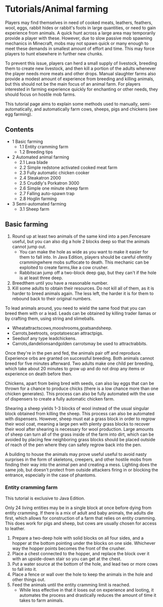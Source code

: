 # Tutorials/Animal farming
Players may find themselves in need of cooked meats, leathers, feathers, wool, eggs, rabbit hides or rabbit's foots in large quantities, or need to gain experience from animals. A quick hunt across a large area may temporarily provide a player with these. However, due to slow passive mob spawning mechanics in Minecraft, mobs may not spawn quick or many enough to meet these demands in smallest amount of effort and time. This may force players to hunt elsewhere in further new chunks.

To prevent this issue, players can herd a small supply of livestock, breeding them to create new livestock, and then kill a portion of the adults whenever the player needs more meats and other drops. Manual slaughter farms also provide a modest amount of experience from breeding and killing animals, but this should not be the main focus of an animal farm. For players interested in farming experience quickly for enchanting or other needs, they should focus on hostile mob farms.

This tutorial page aims to explain some methods used to manually, semi-automatically, and automatically farm cows, sheeps, pigs and chickens (see egg farming).

## Contents
- 1 Basic farming
	- 1.1 Entity cramming farm
	- 1.2 Breeding tips
- 2 Automated animal farming
	- 2.1 Lava blade
	- 2.2 Simple redstone activated cooked meat farm
	- 2.3 Fully automatic chicken cooker
	- 2.4 Steakatron 2000
	- 2.5 Cruddly's Porkatron 3000
	- 2.6 Simple one minute sheep farm
	- 2.7 Falling auto-spawn trap
	- 2.8 Hoglin farming
- 3 Semi-automated farming
	- 3.1 Sheep farm

## Basic farming
1. Round up at least two animals of the same kind into a pen.Fencesare useful, but you can also dig a hole 2 blocks deep so that the animals cannot jump out.
	- You can make the hole as wide as you want to make it easier for them to fall into. In Java Edition, players should be careful ofentity crammingwhere mobs suffocate to death. This mechanic can be exploited to create farms,like a cow crusher.
	- Rabbitscan jump off a two-block deep gap, but they can't if the hole is at least three deep.
2. Breedthem until you have a reasonable number.
3. Kill some adults to obtain their resources. Do not kill all of them, as it is harder to breed animals again. The less left, the harder it is for them to rebound back to their original numbers.

To lead animals around, you need to wield the same food that you can breed them with or a lead. Leads can be obtained by killing trader llamas or by crafting them, using string and slimeballs. 

- Wheatattractscows,mooshrooms,goatsandsheep.
- Carrots,beetroots, orpotatoescan attractpigs.
- Seedsof any type leadchickens.
- Carrots,dandelionsandgolden carrotsmay be used to attractrabbits.

Once they're in the pen and fed, the animals pair off and reproduce. Experience orbs are granted on successful breeding. Both animals cannot breed for five minutes afterward. Two adults make one child per breeding, which take about 20 minutes to grow up and do not drop any items or experience on death before then.

Chickens, apart from being bred with seeds, can also lay eggs that can be thrown for a chance to produce chicks (there is a low chance more than one chicken generates). This process can also be fully automated with the use of dispensers to create a fully automatic chicken farm.

Shearing a sheep yields 1-3 blocks of wool instead of the usual singular block obtained from killing the sheep. This process can also be automated with dispensers. However, sheep must eat a grass block in order to regrow their wool coat, meaning a large pen with plenty grass blocks to recover their wool after shearing is necessary for wool production. Large amounts of sheep can turn all of the grass inside of the farm into dirt, which can be avoided by placing few neighboring grass blocks should be placed outside of reach of the pen where they can safely regrow back into the pen.

A building to house the animals may prove useful useful to avoid nasty surprises in the form of skeletons, creepers, and other hostile mobs from finding their way into the animal pen and creating a mess. Lighting does the same job, but doesn't protect from outside attackers firing in or blocking the entrance, especially in the case of phantoms.

### Entity cramming farm

  

This tutorial is exclusive to  Java Edition. 


Only 24 living entities may be in a single block at once before dying from entity cramming. If there is a mix of adult and baby animals, the adults die first, which allows for construction of a farm that relies on entity cramming. This does work for pigs and sheep, but cows are usually chosen for access to leather.

1. Prepare a two-deep hole with solid blocks on all four sides, and a hopper at the bottom pointing under the blocks on one side. Whichever way the hopper points becomes the front of the crusher.
2. Place a chest connected to the hopper, and replace the block over it with an upside-down stair so you can get at the chest.
3. Put a water source at the bottom of the hole, and lead two or more cows to fall into it.
4. Place a fence or wall over the hole to keep the animals in the hole and other things out.
5. Feed the animals until the entity cramming limit is reached.
	- While less effective in that it loses out on experience and looting, it automates the process and drastically reduces the amount of time it takes to farm animals.

